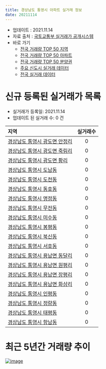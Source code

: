 ```yaml
---
title: 경상남도 통영시 아파트 실거래 정보
date: 20211114
---
```


* 업데이트 : 2021.11.14
* 자료 출처 : [국토교통부 실거래가 공개시스템](http://rt.molit.go.kr)
* 바로 가기
    * [전국 거래량 TOP 50 지역](https://apt-info.github.io/apt-trade-info/tr)
    * [전국 거래량 TOP 50 아파트](https://apt-info.github.io/apt-trade-info/ta)
    * [전국 거래량 TOP 50 분양권](https://apt-info.github.io/apt-trade-info/tb)
    * [주요 신도시 실거래 데이터](https://apt-info.github.io/apt-trade-info/newtown)
    * [전국 실거래 데이터](https://apt-info.github.io/apt-trade-info/all)



<script async src="https://pagead2.googlesyndication.com/pagead/js/adsbygoogle.js"></script>
<!-- 기본광고 -->
<ins class="adsbygoogle"
     style="display:block"
     data-ad-client="ca-pub-1142216861245946"
     data-ad-slot="4805727019"
     data-ad-format="auto"
     data-full-width-responsive="true"></ins>
<script>
     (adsbygoogle = window.adsbygoogle || []).push({});
</script>


# 신규 등록된 실거래가 목록

* 실거래가 등록일: 2021.11.14
* 업데이트 된 실거래 수: 0 건


|지역|실거래수|
|:---|:---:|
|[경상남도 통영시 광도면 안정리](https://apt-info.github.io/apt-trade-info/r3146)|0|
|[경상남도 통영시 광도면 죽림리](https://apt-info.github.io/apt-trade-info/r2620)|0|
|[경상남도 통영시 광도면 황리](https://apt-info.github.io/apt-trade-info/r3260)|0|
|[경상남도 통영시 도남동](https://apt-info.github.io/apt-trade-info/r2616)|0|
|[경상남도 통영시 도천동](https://apt-info.github.io/apt-trade-info/r2609)|0|
|[경상남도 통영시 동호동](https://apt-info.github.io/apt-trade-info/r2621)|0|
|[경상남도 통영시 명정동](https://apt-info.github.io/apt-trade-info/r2623)|0|
|[경상남도 통영시 무전동](https://apt-info.github.io/apt-trade-info/r2612)|0|
|[경상남도 통영시 미수동](https://apt-info.github.io/apt-trade-info/r2614)|0|
|[경상남도 통영시 봉평동](https://apt-info.github.io/apt-trade-info/r2615)|0|
|[경상남도 통영시 북신동](https://apt-info.github.io/apt-trade-info/r2611)|0|
|[경상남도 통영시 서호동](https://apt-info.github.io/apt-trade-info/r3319)|0|
|[경상남도 통영시 용남면 동달리](https://apt-info.github.io/apt-trade-info/r2618)|0|
|[경상남도 통영시 용남면 원평리](https://apt-info.github.io/apt-trade-info/r2967)|0|
|[경상남도 통영시 용남면 장평리](https://apt-info.github.io/apt-trade-info/r2619)|0|
|[경상남도 통영시 용남면 화삼리](https://apt-info.github.io/apt-trade-info/r2617)|0|
|[경상남도 통영시 인평동](https://apt-info.github.io/apt-trade-info/r2613)|0|
|[경상남도 통영시 정량동](https://apt-info.github.io/apt-trade-info/r2610)|0|
|[경상남도 통영시 태평동](https://apt-info.github.io/apt-trade-info/r2622)|0|
|[경상남도 통영시 항남동](https://apt-info.github.io/apt-trade-info/r2624)|0|



<script async src="https://pagead2.googlesyndication.com/pagead/js/adsbygoogle.js"></script>
<!-- 기본광고 -->
<ins class="adsbygoogle"
     style="display:block"
     data-ad-client="ca-pub-1142216861245946"
     data-ad-slot="4805727019"
     data-ad-format="auto"
     data-full-width-responsive="true"></ins>
<script>
     (adsbygoogle = window.adsbygoogle || []).push({});
</script>


# 최근 5년간 거래량 추이


<div style="width:100%;">
    <canvas id="deal_progress" height="200"></canvas>
</div>

<script>
new Chart(document.getElementById("deal_progress"), {
    type: 'line',
    data: {
        labels: ['16.01','16.02','16.03','16.04','16.05','16.06','16.07','16.08','16.09','16.10','16.11','16.12','17.01','17.02','17.03','17.04','17.05','17.06','17.07','17.08','17.09','17.10','17.11','17.12','18.01','18.02','18.03','18.04','18.05','18.06','18.07','18.08','18.09','18.10','18.11','18.12','19.01','19.02','19.03','19.04','19.05','19.06','19.07','19.08','19.09','19.10','19.11','19.12','20.01','20.02','20.03','20.04','20.05','20.06','20.07','20.08','20.09','20.10','20.11','20.12','21.01','21.02','21.03','21.04','21.05','21.06','21.07','21.08','21.09','21.10','21.11'],
        datasets: [{
            label: '매매/분양권',
            data: [211,162,211,148,121,120,130,102,100,130,111,92,79,114,114,86,108,89,148,123,157,94,128,87,121,82,123,88,88,90,88,103,138,194,141,151,127,112,128,120,89,101,90,77,85,127,107,114,114,164,116,114,109,128,121,113,119,143,215,200,203,166,201,177,178,127,140,121,108,132,26],
            borderColor: "rgba(66, 133, 243, 1)",
            backgroundColor: "rgba(66, 133, 243, 0.05)",
            borderWidth: 1,
            pointRadius: 0,
            fill: false,
            lineTension: 0
        },{
            label: '전/월세',
            data: [63,56,79,74,71,48,60,71,54,50,50,53,47,50,40,35,48,38,47,50,51,45,60,38,60,71,114,98,85,79,80,81,79,118,102,90,108,81,81,73,76,65,60,50,61,68,49,74,75,72,81,58,64,58,35,60,40,50,48,53,47,32,41,39,38,45,58,50,25,36,12],
            borderColor: "rgba(255, 90, 0, 1)",
            backgroundColor: "rgba(255, 90, 0, 0.05)",
            borderWidth: 1,
            pointRadius: 0,
            fill: false,
            lineTension: 0
        },{
            label: '합계',
            data: [274,218,290,222,192,168,190,173,154,180,161,145,126,164,154,121,156,127,195,173,208,139,188,125,181,153,237,186,173,169,168,184,217,312,243,241,235,193,209,193,165,166,150,127,146,195,156,188,189,236,197,172,173,186,156,173,159,193,263,253,250,198,242,216,216,172,198,171,133,168,38],
            borderColor: "rgba(0, 0, 0, 1)",
            backgroundColor: "rgba(0, 0, 0, 0.03)",
            borderWidth: 0.1,
            pointRadius: 0,
            fill: true,
            lineTension: 0
        }
        ]
    },
    options: {
        responsive: true,
        title: {
            display: false
        },
        tooltips: {
            mode: 'index',
            intersect: false
        },
        hover: {
            mode: 'nearest',
            intersect: true
        },
        scales: {
            xAxes: [{
                display: true,
                scaleLabel: {
                    display: true,
                    labelString: '년/월'
                }
            }],
            yAxes: [{
                display: true,
                ticks: {
                    suggestedMin: 0,
                },
                scaleLabel: {
                    display: true,
                    labelString: '실거래 수'
                }
            }]
        }
    }
});

</script>


[![image](https://apt-info.github.io/images/2020-01-03-apt-trade-info/1024x500.png)](https://play.google.com/store/apps/details?id=com.aptinfo.apttradeinfo)

